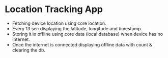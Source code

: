 # Location Tracking App

- Fetching device location using core location.
- Every 13 sec displaying the latitude, longitude and timestamp.
- Storing it in offline using core data (local database) when device has no internet.
- Once the internet is connected displaying offline data with count & clearing the db.

